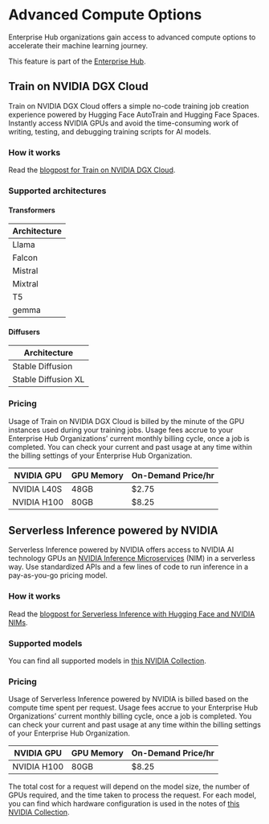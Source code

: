 # Advanced Compute Options

Enterprise Hub organizations gain access to advanced compute options to accelerate their machine learning journey.

<Tip warning={true}>
This feature is part of the <a href="https://huggingface.co/enterprise" target="_blank">Enterprise Hub</a>.
</Tip>

## Train on NVIDIA DGX Cloud

Train on NVIDIA DGX Cloud offers a simple no-code training job creation experience powered by Hugging Face AutoTrain and Hugging Face Spaces. Instantly access NVIDIA GPUs and avoid the time-consuming work of writing, testing, and debugging training scripts for AI models.

### How it works

Read the [blogpost for Train on NVIDIA DGX Cloud](https://huggingface.co/blog/train-dgx-cloud#how-it-works).

### Supported architectures

#### Transformers

| Architecture              |
|---------------------------|
| Llama                     |
| Falcon                    |
| Mistral                   |
| Mixtral                   | 
| T5                        |
| gemma                     |

#### Diffusers

| Architecture              |
|---------------------------|
| Stable Diffusion          |
| Stable Diffusion XL       |

### Pricing

Usage of Train on NVIDIA DGX Cloud is billed by the minute of the GPU instances used during your training jobs. Usage fees accrue to your Enterprise Hub Organizations’ current monthly billing cycle, once a job is completed. You can check your current and past usage at any time within the billing settings of your Enterprise Hub Organization.

| NVIDIA GPU                | GPU Memory                | On-Demand Price/hr        |
|---------------------------|---------------------------|---------------------------|
| NVIDIA L40S               | 48GB                      |$2.75                      |
| NVIDIA H100               | 80GB                      |$8.25                      |

## Serverless Inference powered by NVIDIA

Serverless Inference powered by NVIDIA offers access to NVIDIA AI technology GPUs an [NVIDIA Inference Microservices](https://www.nvidia.com/en-us/ai/) (NIM) in a serverless way. Use standardized APIs and a few lines of code to run inference in a pay-as-you-go pricing model.

### How it works

Read the [blogpost for Serverless Inference with Hugging Face and NVIDIA NIMs](https://huggingface.co/blog/inference-dgx-cloud#how-it-works).

### Supported models

You can find all supported models in [this NVIDIA Collection](https://huggingface.co/collections/nvidia/nim-66a3c6fcdcb5bbc6e975b508).

### Pricing

Usage of Serverless Inference powered by NVIDIA is billed based on the compute time spent per request. Usage fees accrue to your Enterprise Hub Organizations’ current monthly billing cycle, once a job is completed. You can check your current and past usage at any time within the billing settings of your Enterprise Hub Organization.

| NVIDIA GPU                | GPU Memory                | On-Demand Price/hr        |
|---------------------------|---------------------------|---------------------------|
| NVIDIA H100               | 80GB                      |$8.25                      |

The total cost for a request will depend on the model size, the number of GPUs required, and the time taken to process the request. For each model, you can find which hardware configuration is used in the notes of [this NVIDIA Collection](https://huggingface.co/collections/nvidia/nim-66a3c6fcdcb5bbc6e975b508).